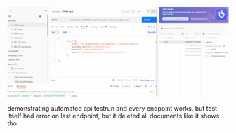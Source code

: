 ![testing api](https://raw.githubusercontent.com/Kytol/bookapi/master/testingBooksApi.gif?token=GHSAT0AAAAAABTACEI4K4DLFB2UZ3IWJ4MGYSDIGAA)

demonstrating automated api testrun and every endpoint works, but test itself had error on last endpoint, but it deleted all documents like it shows tho.
